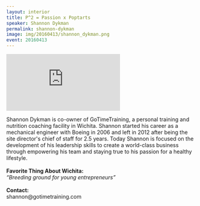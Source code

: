 ```yaml
---
layout: interior
title: P^2 = Passion x Poptarts
speaker: Shannon Dykman
permalink: shannon-dykman
image: img/20160413/shannon_dykman.png
event: 20160413
---
```


<div class='embed-container'><iframe src='https://www.youtube.com/embed/CNbC2x_GVpQ' frameborder='0' allowfullscreen></iframe></div>

<section class="bg-dark" id="events">
  <div class="container text-center">
    <div class="col-lg-6 col-sm-8 col-lg-offset-3 col-sm-offset-2">
      <p>
        Shannon Dykman is co-owner of GoTimeTraining, a personal training and nutrition coaching facility in Wichita. Shannon started his career as a mechanical engineer with Boeing in 2006 and left in 2012 after being the site director's chief of staff for 2.5 years. Today Shannon is focused on the development of his leadership skills to create a world-class business through empowering his team and staying true to his passion for a healthy lifestyle.<br><br><strong>Favorite Thing About Wichita:</strong><br><i>“Breeding ground for young entrepreneurs”</i><br><br><strong>Contact:</strong><br>shannon@gotimetraining.com
      </p>
    </div>
  </div>
</section>